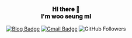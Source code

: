 <div align="center">
<h3> 𝐇𝐢 𝐭𝐡𝐞𝐫𝐞 👋 <br /> 𝐈'𝐦 𝐰𝐨𝐨 𝐬𝐞𝐮𝐧𝐠 𝐦𝐢</h3>

[![Blog Badge](https://img.shields.io/badge/-tistory-ed8544?style=flat-square&logo=Tistory&logoColor=white&link=https://joyce-w0w-b.tistory.com/)](https://joyce-w0w-b.tistory.com/)
[![Gmail Badge](https://img.shields.io/badge/Gmail-cd5b58?style=flat-square&logo=Gmail&logoColor=white&link=mailto:seungmi.dev@gmail.com)](mailto:jjuhee0913@gmail.com)
![GitHub Followers](https://img.shields.io/github/followers/wSeungMi?style=social)
</div>


